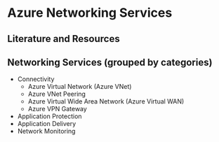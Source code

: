 # Azure Networking Services

## Literature and Resources

## Networking Services (grouped by categories)

- Connectivity
    - Azure Virtual Network (Azure VNet)
    - Azure VNet Peering
    - Azure Virtual Wide Area Network (Azure Virtual WAN)
    - Azure VPN Gateway
- Application Protection
- Application Delivery
- Network Monitoring

